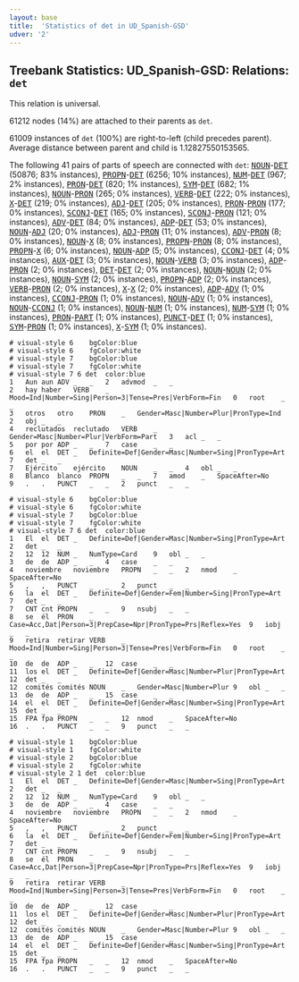 ```yaml
---
layout: base
title:  'Statistics of det in UD_Spanish-GSD'
udver: '2'
---
```


## Treebank Statistics: UD_Spanish-GSD: Relations: `det`

This relation is universal.

61212 nodes (14%) are attached to their parents as `det`.

61009 instances of `det` (100%) are right-to-left (child precedes parent).
Average distance between parent and child is 1.12827550153565.

The following 41 pairs of parts of speech are connected with `det`: <tt><a href="es_gsd-pos-NOUN.html">NOUN</a></tt>-<tt><a href="es_gsd-pos-DET.html">DET</a></tt> (50876; 83% instances), <tt><a href="es_gsd-pos-PROPN.html">PROPN</a></tt>-<tt><a href="es_gsd-pos-DET.html">DET</a></tt> (6256; 10% instances), <tt><a href="es_gsd-pos-NUM.html">NUM</a></tt>-<tt><a href="es_gsd-pos-DET.html">DET</a></tt> (967; 2% instances), <tt><a href="es_gsd-pos-PRON.html">PRON</a></tt>-<tt><a href="es_gsd-pos-DET.html">DET</a></tt> (820; 1% instances), <tt><a href="es_gsd-pos-SYM.html">SYM</a></tt>-<tt><a href="es_gsd-pos-DET.html">DET</a></tt> (682; 1% instances), <tt><a href="es_gsd-pos-NOUN.html">NOUN</a></tt>-<tt><a href="es_gsd-pos-PRON.html">PRON</a></tt> (265; 0% instances), <tt><a href="es_gsd-pos-VERB.html">VERB</a></tt>-<tt><a href="es_gsd-pos-DET.html">DET</a></tt> (222; 0% instances), <tt><a href="es_gsd-pos-X.html">X</a></tt>-<tt><a href="es_gsd-pos-DET.html">DET</a></tt> (219; 0% instances), <tt><a href="es_gsd-pos-ADJ.html">ADJ</a></tt>-<tt><a href="es_gsd-pos-DET.html">DET</a></tt> (205; 0% instances), <tt><a href="es_gsd-pos-PRON.html">PRON</a></tt>-<tt><a href="es_gsd-pos-PRON.html">PRON</a></tt> (177; 0% instances), <tt><a href="es_gsd-pos-SCONJ.html">SCONJ</a></tt>-<tt><a href="es_gsd-pos-DET.html">DET</a></tt> (165; 0% instances), <tt><a href="es_gsd-pos-SCONJ.html">SCONJ</a></tt>-<tt><a href="es_gsd-pos-PRON.html">PRON</a></tt> (121; 0% instances), <tt><a href="es_gsd-pos-ADV.html">ADV</a></tt>-<tt><a href="es_gsd-pos-DET.html">DET</a></tt> (84; 0% instances), <tt><a href="es_gsd-pos-ADP.html">ADP</a></tt>-<tt><a href="es_gsd-pos-DET.html">DET</a></tt> (53; 0% instances), <tt><a href="es_gsd-pos-NOUN.html">NOUN</a></tt>-<tt><a href="es_gsd-pos-ADJ.html">ADJ</a></tt> (20; 0% instances), <tt><a href="es_gsd-pos-ADJ.html">ADJ</a></tt>-<tt><a href="es_gsd-pos-PRON.html">PRON</a></tt> (11; 0% instances), <tt><a href="es_gsd-pos-ADV.html">ADV</a></tt>-<tt><a href="es_gsd-pos-PRON.html">PRON</a></tt> (8; 0% instances), <tt><a href="es_gsd-pos-NOUN.html">NOUN</a></tt>-<tt><a href="es_gsd-pos-X.html">X</a></tt> (8; 0% instances), <tt><a href="es_gsd-pos-PROPN.html">PROPN</a></tt>-<tt><a href="es_gsd-pos-PRON.html">PRON</a></tt> (8; 0% instances), <tt><a href="es_gsd-pos-PROPN.html">PROPN</a></tt>-<tt><a href="es_gsd-pos-X.html">X</a></tt> (6; 0% instances), <tt><a href="es_gsd-pos-NOUN.html">NOUN</a></tt>-<tt><a href="es_gsd-pos-ADP.html">ADP</a></tt> (5; 0% instances), <tt><a href="es_gsd-pos-CCONJ.html">CCONJ</a></tt>-<tt><a href="es_gsd-pos-DET.html">DET</a></tt> (4; 0% instances), <tt><a href="es_gsd-pos-AUX.html">AUX</a></tt>-<tt><a href="es_gsd-pos-DET.html">DET</a></tt> (3; 0% instances), <tt><a href="es_gsd-pos-NOUN.html">NOUN</a></tt>-<tt><a href="es_gsd-pos-VERB.html">VERB</a></tt> (3; 0% instances), <tt><a href="es_gsd-pos-ADP.html">ADP</a></tt>-<tt><a href="es_gsd-pos-PRON.html">PRON</a></tt> (2; 0% instances), <tt><a href="es_gsd-pos-DET.html">DET</a></tt>-<tt><a href="es_gsd-pos-DET.html">DET</a></tt> (2; 0% instances), <tt><a href="es_gsd-pos-NOUN.html">NOUN</a></tt>-<tt><a href="es_gsd-pos-NOUN.html">NOUN</a></tt> (2; 0% instances), <tt><a href="es_gsd-pos-NOUN.html">NOUN</a></tt>-<tt><a href="es_gsd-pos-SYM.html">SYM</a></tt> (2; 0% instances), <tt><a href="es_gsd-pos-PROPN.html">PROPN</a></tt>-<tt><a href="es_gsd-pos-ADP.html">ADP</a></tt> (2; 0% instances), <tt><a href="es_gsd-pos-VERB.html">VERB</a></tt>-<tt><a href="es_gsd-pos-PRON.html">PRON</a></tt> (2; 0% instances), <tt><a href="es_gsd-pos-X.html">X</a></tt>-<tt><a href="es_gsd-pos-X.html">X</a></tt> (2; 0% instances), <tt><a href="es_gsd-pos-ADP.html">ADP</a></tt>-<tt><a href="es_gsd-pos-ADV.html">ADV</a></tt> (1; 0% instances), <tt><a href="es_gsd-pos-CCONJ.html">CCONJ</a></tt>-<tt><a href="es_gsd-pos-PRON.html">PRON</a></tt> (1; 0% instances), <tt><a href="es_gsd-pos-NOUN.html">NOUN</a></tt>-<tt><a href="es_gsd-pos-ADV.html">ADV</a></tt> (1; 0% instances), <tt><a href="es_gsd-pos-NOUN.html">NOUN</a></tt>-<tt><a href="es_gsd-pos-CCONJ.html">CCONJ</a></tt> (1; 0% instances), <tt><a href="es_gsd-pos-NOUN.html">NOUN</a></tt>-<tt><a href="es_gsd-pos-NUM.html">NUM</a></tt> (1; 0% instances), <tt><a href="es_gsd-pos-NUM.html">NUM</a></tt>-<tt><a href="es_gsd-pos-SYM.html">SYM</a></tt> (1; 0% instances), <tt><a href="es_gsd-pos-PRON.html">PRON</a></tt>-<tt><a href="es_gsd-pos-PART.html">PART</a></tt> (1; 0% instances), <tt><a href="es_gsd-pos-PUNCT.html">PUNCT</a></tt>-<tt><a href="es_gsd-pos-DET.html">DET</a></tt> (1; 0% instances), <tt><a href="es_gsd-pos-SYM.html">SYM</a></tt>-<tt><a href="es_gsd-pos-PRON.html">PRON</a></tt> (1; 0% instances), <tt><a href="es_gsd-pos-X.html">X</a></tt>-<tt><a href="es_gsd-pos-SYM.html">SYM</a></tt> (1; 0% instances).


~~~ conllu
# visual-style 6	bgColor:blue
# visual-style 6	fgColor:white
# visual-style 7	bgColor:blue
# visual-style 7	fgColor:white
# visual-style 7 6 det	color:blue
1	Aun	aun	ADV	_	_	2	advmod	_	_
2	hay	haber	VERB	_	Mood=Ind|Number=Sing|Person=3|Tense=Pres|VerbForm=Fin	0	root	_	_
3	otros	otro	PRON	_	Gender=Masc|Number=Plur|PronType=Ind	2	obj	_	_
4	reclutados	reclutado	VERB	_	Gender=Masc|Number=Plur|VerbForm=Part	3	acl	_	_
5	por	por	ADP	_	_	7	case	_	_
6	el	el	DET	_	Definite=Def|Gender=Masc|Number=Sing|PronType=Art	7	det	_	_
7	Ejército	ejército	NOUN	_	_	4	obl	_	_
8	Blanco	blanco	PROPN	_	_	7	amod	_	SpaceAfter=No
9	.	.	PUNCT	_	_	2	punct	_	_

~~~


~~~ conllu
# visual-style 6	bgColor:blue
# visual-style 6	fgColor:white
# visual-style 7	bgColor:blue
# visual-style 7	fgColor:white
# visual-style 7 6 det	color:blue
1	El	el	DET	_	Definite=Def|Gender=Masc|Number=Sing|PronType=Art	2	det	_	_
2	12	12	NUM	_	NumType=Card	9	obl	_	_
3	de	de	ADP	_	_	4	case	_	_
4	noviembre	noviembre	PROPN	_	_	2	nmod	_	SpaceAfter=No
5	,	,	PUNCT	_	_	2	punct	_	_
6	la	el	DET	_	Definite=Def|Gender=Fem|Number=Sing|PronType=Art	7	det	_	_
7	CNT	cnt	PROPN	_	_	9	nsubj	_	_
8	se	él	PRON	_	Case=Acc,Dat|Person=3|PrepCase=Npr|PronType=Prs|Reflex=Yes	9	iobj	_	_
9	retira	retirar	VERB	_	Mood=Ind|Number=Sing|Person=3|Tense=Pres|VerbForm=Fin	0	root	_	_
10	de	de	ADP	_	_	12	case	_	_
11	los	el	DET	_	Definite=Def|Gender=Masc|Number=Plur|PronType=Art	12	det	_	_
12	comités	comités	NOUN	_	Gender=Masc|Number=Plur	9	obl	_	_
13	de	de	ADP	_	_	15	case	_	_
14	el	el	DET	_	Definite=Def|Gender=Masc|Number=Sing|PronType=Art	15	det	_	_
15	FPA	fpa	PROPN	_	_	12	nmod	_	SpaceAfter=No
16	.	.	PUNCT	_	_	9	punct	_	_

~~~


~~~ conllu
# visual-style 1	bgColor:blue
# visual-style 1	fgColor:white
# visual-style 2	bgColor:blue
# visual-style 2	fgColor:white
# visual-style 2 1 det	color:blue
1	El	el	DET	_	Definite=Def|Gender=Masc|Number=Sing|PronType=Art	2	det	_	_
2	12	12	NUM	_	NumType=Card	9	obl	_	_
3	de	de	ADP	_	_	4	case	_	_
4	noviembre	noviembre	PROPN	_	_	2	nmod	_	SpaceAfter=No
5	,	,	PUNCT	_	_	2	punct	_	_
6	la	el	DET	_	Definite=Def|Gender=Fem|Number=Sing|PronType=Art	7	det	_	_
7	CNT	cnt	PROPN	_	_	9	nsubj	_	_
8	se	él	PRON	_	Case=Acc,Dat|Person=3|PrepCase=Npr|PronType=Prs|Reflex=Yes	9	iobj	_	_
9	retira	retirar	VERB	_	Mood=Ind|Number=Sing|Person=3|Tense=Pres|VerbForm=Fin	0	root	_	_
10	de	de	ADP	_	_	12	case	_	_
11	los	el	DET	_	Definite=Def|Gender=Masc|Number=Plur|PronType=Art	12	det	_	_
12	comités	comités	NOUN	_	Gender=Masc|Number=Plur	9	obl	_	_
13	de	de	ADP	_	_	15	case	_	_
14	el	el	DET	_	Definite=Def|Gender=Masc|Number=Sing|PronType=Art	15	det	_	_
15	FPA	fpa	PROPN	_	_	12	nmod	_	SpaceAfter=No
16	.	.	PUNCT	_	_	9	punct	_	_

~~~


